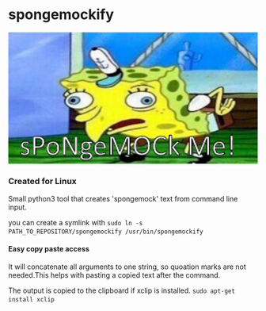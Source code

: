 # spongemockify
![spongemock](https://github.com/JorisWijnen/spongemockify/blob/main/images/spongemock.jpg "SpongeMock")

### Created for Linux

Small python3 tool that creates 'spongemock' text from command line input.

you can create a symlink with
`sudo ln -s PATH_TO_REPOSITORY/spongemockify /usr/bin/spongemockify`

#### Easy copy paste access

It will concatenate all arguments to one string, so quoation marks are not needed.This helps with pasting a copied text after the command.

The output is copied to the clipboard if xclip is installed.
`sudo apt-get install xclip`
